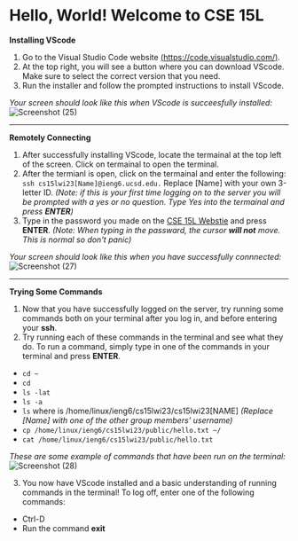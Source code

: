 # Hello, World! Welcome to CSE 15L

**Installing VScode**
1. Go to the Visual Studio Code website [(https://code.visualstudio.com/)](https://code.visualstudio.com/).
2. At the top right, you will see a button where you can download VScode. Make sure to select the correct version that you need.
3. Run the installer and follow the prompted instructions to install VScode. 

*Your screen should look like this when VScode is succeesfully installed:*
![Screenshot (25)](https://user-images.githubusercontent.com/103862450/212399123-96191e29-dcbe-4543-a6d8-7ae23d103ba8.png)

---

**Remotely Connecting**
1. After successfully installing VScode, locate the termainal at the top left of the screen. Click on termainal to open the terminal.
2. After the termianl is open, click on the termainal and enter the following: `ssh cs15lwi23[Name]@ieng6.ucsd.edu.` Replace [Name] with your own 3-letter ID.              *(Note: if this is your first time logging on to the server you will be prompted with a yes or no question. Type Yes into the termainal and press **ENTER**)*
3. Type in the password you made on the [CSE 15L Webstie](https://sdacs.ucsd.edu/~icc/index.php) and press **ENTER**.                                                      *(Note: When typing in the passward, the cursor **will not** move. This is normal so don't panic)*

*Your screen should look like this when you have successfully connnected:*
![Screenshot (27)](https://user-images.githubusercontent.com/103862450/212399191-4a113800-0ac5-4059-80a7-423fd9046a96.png)

---

**Trying Some Commands**
1. Now that you have successfully logged on the server, try running some commands both on your terminal after you log in, and before entering your **ssh**.
2. Try running each of these commands in the terminal and see what they do. To run a command, simply type in one of the commands in your terminal and press **ENTER**.
* `cd ~`
* `cd`
* `ls -lat`
* `ls -a`
* `ls` <directory> where <directory> is /home/linux/ieng6/cs15lwi23/cs15lwi23[NAME] *(Replace [Name] with one of the other group members’ username)*
* `cp /home/linux/ieng6/cs15lwi23/public/hello.txt ~/`
* `cat /home/linux/ieng6/cs15lwi23/public/hello.txt`

*These are some example of commands that have been run on the terminal:*
![Screenshot (28)](https://user-images.githubusercontent.com/103862450/212399055-0ef7c863-f0c0-485b-b78d-a8d215e1dd27.png)
 
3. You now have VScode installed and a basic understanding of running commands in the terminal! To log off, enter one of the following commands:
* Ctrl-D
* Run the command **exit**
